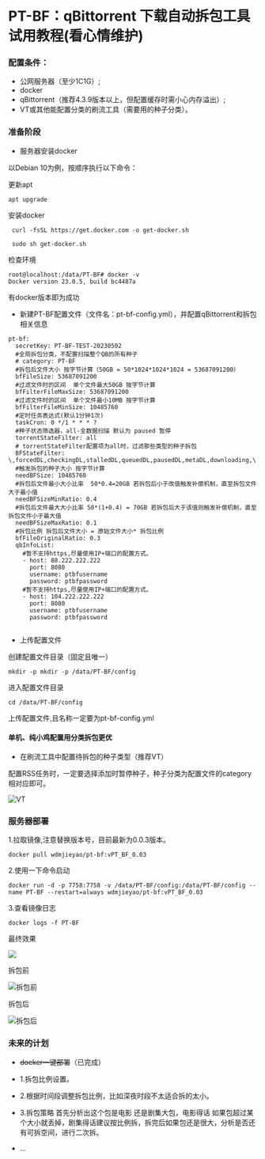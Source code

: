 # PT-BF：qBittorrent 下载自动拆包工具试用教程(看心情维护)

### 配置条件：

- 公网服务器（至少1C1G）;
- docker
- qBittorrent（推荐4.3.9版本以上，但配置缓存时需小心内存溢出）;
- VT或其他能配置分类的刷流工具（需要用的种子分类）。

### 准备阶段

- 服务器安装docker

以Debian 10为例，按顺序执行以下命令：

更新apt

`apt upgrade`

安装docker

` curl -fsSL https://get.docker.com -o get-docker.sh`

` sudo sh get-docker.sh`

检查环境

```
root@localhost:/data/PT-BF# docker -v
Docker version 23.0.5, build bc4487a
```

有docker版本即为成功

- 新建PT-BF配置文件（文件名：pt-bf-config.yml），并配置qBittorrent和拆包相关信息

```
pt-bf:
  secretKey: PT-BF-TEST-20230502
  #全局拆包分类，不配置扫描整个QB的所有种子
  # category: PT-BF
  #拆包后文件大小 按字节计算（50GB = 50*1024*1024*1024 = 53687091200）
  bfFileSize: 53687091200
  #过滤文件时的区间  单个文件最大50GB 按字节计算
  bfFilterFileMaxSize: 53687091200
  #过滤文件时的区间  单个文件最小10MB 按字节计算
  bfFilterFileMinSize: 10485760
  #定时任务表达式(默认1分钟1次)
  taskCron: 0 */1 * * * ?
  #种子状态筛选器，all-全数据扫描 默认为 paused 暂停
  torrentStateFilter: all
  # torrentStateFilter配置项为all时，过滤那些类型的种子拆包
  BFStateFilter: \,forcedDL,checkingDL,stalledDL,queuedDL,pausedDL,metaDL,downloading,\
  #触发拆包的种子大小 按字节计算
  needBFSize: 10485760
  #拆包后文件最小大小比率  50*0.4=20GB 若拆包后小于改值触发补偿机制，直至拆包文件大于最小值 
  needBFSizeMinRatio: 0.4
  #拆包后文件最大大小比率 50*(1+0.4) = 70GB 若拆包后大于该值则触发补偿机制，直至拆包文件小于最大值
  needBFSizeMaxRatio: 0.1
  #拆包比例 拆包后文件大小 = 原始文件大小* 拆包比例
  bfFileOriginalRatio: 0.3
  qbInfoList:
    #暂不支持https,尽量使用IP+端口的配置方式。
    - host: 88.222.222.222
      port: 8080
      username: ptbfusername
      password: ptbfpassword
    #暂不支持https,尽量使用IP+端口的配置方式。
    - host: 104.222.222.222
      port: 8080
      username: ptbfusername
      password: ptbfpassword
  
```

- 上传配置文件

创建配置文件目录（固定且唯一）

`mkdir -p mkdir -p /data/PT-BF/config`

进入配置文件目录

`cd /data/PT-BF/config`

上传配置文件,且名称一定要为pt-bf-config.yml



#### 单机、纯小鸡配置用分类拆包更优

- 在刷流工具中配置待拆包的种子类型（推荐VT）

配置RSS任务时，一定要选择添加时暂停种子，种子分类为配置文件的category相对应即可。

![VT](https://lijieyao-blog.oss-cn-shenzhen.aliyuncs.com/image-20230430141706179.png)

### 服务器部署

1.拉取镜像,注意替换版本号，目前最新为0.0.3版本。

`docker pull wdmjieyao/pt-bf:vPT_BF_0.03`

2.使用一下命令启动

`docker run -d -p 7758:7758 -v /data/PT-BF/config:/data/PT-BF/config --name PT-BF --restart=always wdmjieyao/pt-bf:vPT_BF_0.03`

3.查看镜像日志

`docker logs -f PT-BF`

最终效果

![](https://lijieyao-blog.oss-cn-shenzhen.aliyuncs.com/image-20230430142332519.png)

拆包前

![拆包前](https://lijieyao-blog.oss-cn-shenzhen.aliyuncs.com/96790d71de15963dc09938870d5e90f.png)

拆包后

![拆包后](https://lijieyao-blog.oss-cn-shenzhen.aliyuncs.com/af23ea4ca2e224a868b6b95a52113b9.png)

### 未来的计划

- ~~docker一键部署~~（已完成）

- 1.拆包比例设置。

- 2.根据时间段调整拆包比例，比如深夜时段不太适合拆的太小。

- 3.拆包策略 首先分析出这个包是电影 还是剧集大包，电影得话 如果包超过某个大小就丢掉，剧集得话建议按比例拆，拆完后如果包还是很大，分析是否还有可拆空间，进行二次拆。

- ...

  
